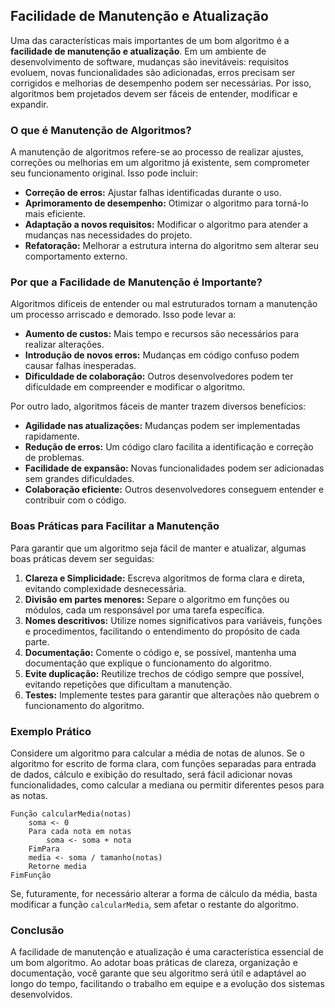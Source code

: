 
## Facilidade de Manutenção e Atualização

Uma das características mais importantes de um bom algoritmo é a **facilidade de manutenção e atualização**. Em um ambiente de desenvolvimento de software, mudanças são inevitáveis: requisitos evoluem, novas funcionalidades são adicionadas, erros precisam ser corrigidos e melhorias de desempenho podem ser necessárias. Por isso, algoritmos bem projetados devem ser fáceis de entender, modificar e expandir.

### O que é Manutenção de Algoritmos?

A manutenção de algoritmos refere-se ao processo de realizar ajustes, correções ou melhorias em um algoritmo já existente, sem comprometer seu funcionamento original. Isso pode incluir:

- **Correção de erros:** Ajustar falhas identificadas durante o uso.
- **Aprimoramento de desempenho:** Otimizar o algoritmo para torná-lo mais eficiente.
- **Adaptação a novos requisitos:** Modificar o algoritmo para atender a mudanças nas necessidades do projeto.
- **Refatoração:** Melhorar a estrutura interna do algoritmo sem alterar seu comportamento externo.

### Por que a Facilidade de Manutenção é Importante?

Algoritmos difíceis de entender ou mal estruturados tornam a manutenção um processo arriscado e demorado. Isso pode levar a:

- **Aumento de custos:** Mais tempo e recursos são necessários para realizar alterações.
- **Introdução de novos erros:** Mudanças em código confuso podem causar falhas inesperadas.
- **Dificuldade de colaboração:** Outros desenvolvedores podem ter dificuldade em compreender e modificar o algoritmo.

Por outro lado, algoritmos fáceis de manter trazem diversos benefícios:

- **Agilidade nas atualizações:** Mudanças podem ser implementadas rapidamente.
- **Redução de erros:** Um código claro facilita a identificação e correção de problemas.
- **Facilidade de expansão:** Novas funcionalidades podem ser adicionadas sem grandes dificuldades.
- **Colaboração eficiente:** Outros desenvolvedores conseguem entender e contribuir com o código.

### Boas Práticas para Facilitar a Manutenção

Para garantir que um algoritmo seja fácil de manter e atualizar, algumas boas práticas devem ser seguidas:

1. **Clareza e Simplicidade:** Escreva algoritmos de forma clara e direta, evitando complexidade desnecessária.
2. **Divisão em partes menores:** Separe o algoritmo em funções ou módulos, cada um responsável por uma tarefa específica.
3. **Nomes descritivos:** Utilize nomes significativos para variáveis, funções e procedimentos, facilitando o entendimento do propósito de cada parte.
4. **Documentação:** Comente o código e, se possível, mantenha uma documentação que explique o funcionamento do algoritmo.
5. **Evite duplicação:** Reutilize trechos de código sempre que possível, evitando repetições que dificultam a manutenção.
6. **Testes:** Implemente testes para garantir que alterações não quebrem o funcionamento do algoritmo.

### Exemplo Prático

Considere um algoritmo para calcular a média de notas de alunos. Se o algoritmo for escrito de forma clara, com funções separadas para entrada de dados, cálculo e exibição do resultado, será fácil adicionar novas funcionalidades, como calcular a mediana ou permitir diferentes pesos para as notas.

```pseudocode
Função calcularMedia(notas)
    soma <- 0
    Para cada nota em notas
        soma <- soma + nota
    FimPara
    media <- soma / tamanho(notas)
    Retorne media
FimFunção
```

Se, futuramente, for necessário alterar a forma de cálculo da média, basta modificar a função `calcularMedia`, sem afetar o restante do algoritmo.

### Conclusão

A facilidade de manutenção e atualização é uma característica essencial de um bom algoritmo. Ao adotar boas práticas de clareza, organização e documentação, você garante que seu algoritmo será útil e adaptável ao longo do tempo, facilitando o trabalho em equipe e a evolução dos sistemas desenvolvidos.
```
